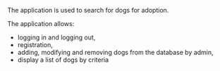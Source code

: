 The application is used to search for dogs for adoption.

The application allows:
- logging in and logging out,
- registration,
- adding, modifying and removing dogs from the database by admin,
- display a list of dogs by criteria
